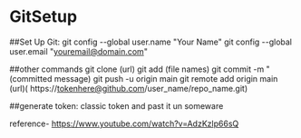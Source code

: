 # GitSetup

##Set Up Git:
git config --global user.name "Your Name"
git config --global user.email "youremail@domain.com"


##other commands
git clone (url)
git add (file names)
git commit -m "(committed message)
git push -u origin main 
git remote add origin main (url)( https://tokenhere@github.com/user_name/repo_name.git)

##generate token:
classic token and past it un someware

reference- https://www.youtube.com/watch?v=AdzKzlp66sQ
